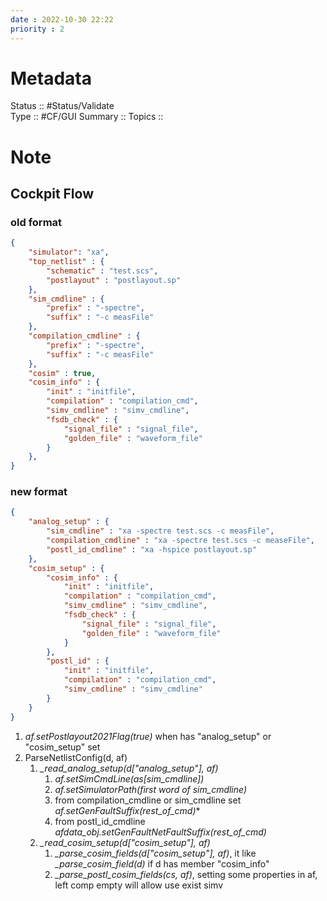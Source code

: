 ```yaml
---
date : 2022-10-30 22:22
priority : 2
---
```

# Metadata
Status :: #Status/Validate  
Type :: #CF/GUI 
Summary :: 
Topics :: 
# Note
## Cockpit Flow
### old format
```json
{
	"simulator": "xa",
	"top_netlist" : {
		"schematic" : "test.scs",
		"postlayout" : "postlayout.sp"
	},
	"sim_cmdline" : {
		"prefix" : "-spectre",
		"suffix" : "-c measFile"
	},
	"compilation_cmdline" : {
		"prefix" : "-spectre",
		"suffix" : "-c measFile"
	},
	"cosim" : true,
	"cosim_info" : {
		"init" : "initfile",
		"compilation" : "compilation_cmd",
		"simv_cmdline" : "simv_cmdline",
		"fsdb_check" : {
			"signal_file" : "signal_file",
			"golden_file" : "waveform_file"			
		}
	},	
}
```
### new format
```json
{
	"analog_setup" : {
	    "sim_cmdline" : "xa -spectre test.scs -c measFile",
	    "compilation_cmdline" : "xa -spectre test.scs -c measeFile",
	    "postl_id_cmdline" : "xa -hspice postlayout.sp"
	},
	"cosim_setup" : {
	    "cosim_info" : {
			"init" : "initfile",
			"compilation" : "compilation_cmd",
			"simv_cmdline" : "simv_cmdline",
			"fsdb_check" : {
				"signal_file" : "signal_file",
				"golden_file" : "waveform_file"			
			}
	    },
	    "postl_id" : {
	    	"init" : "initfile",
			"compilation" : "compilation_cmd",
			"simv_cmdline" : "simv_cmdline"
	    }
	}
}
```

1. *af.setPostlayout2021Flag(true)* when has "analog_setup" or "cosim_setup" set
2. ParseNetlistConfig(d, af)
	1.  *_read_analog_setup(d\["analog_setup"\], af)*
		1. *af.setSimCmdLine(as\[sim_cmdline\])*
		2. *af.setSimulatorPath(first word of sim_cmdline)*
		3. from compilation_cmdline or sim_cmdline set *af.setGenFaultSuffix(rest_of_cmd)**
		4. from postl_id_cmdline *afdata_obj.setGenFaultNetFaultSuffix(rest_of_cmd)*
	2.  *_read_cosim_setup(d\["cosim_setup"\], af)*
		1. *\_parse_cosim_fields(d\["cosim_setup"\], af)*, it like *\_parse_cosim_field(d)* if d has member "cosim_info"
		2. *\_parse_postl_cosim_fields(cs, af)*, setting some properties in af, left comp empty will allow use exist simv